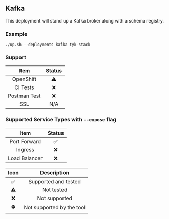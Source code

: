 ## Kafka
This deployment will stand up a Kafka broker along with a schema registry.

### Example
```
./up.sh --deployments kafka tyk-stack
```

### Support
|     Item     |  Status   |
|:------------:|:---------:|
|  OpenShift   | :warning: |
|   CI Tests   |    :x:    |
| Postman Test |    :x:    |
|     SSL      |    N/A    |

### Supported Service Types with `--expose` flag
|     Item      |       Status       |
|:-------------:|:------------------:|
| Port Forward  | :white_check_mark: |
|    Ingress    |        :x:         |
| Load Balancer |        :x:         |

|        Icon        |        Description        |
|:------------------:|:-------------------------:|
| :white_check_mark: |   Supported and tested    |
|     :warning:      |        Not tested         |
|        :x:         |       Not supported       |
|     :no_entry:     | Not supported by the tool |
